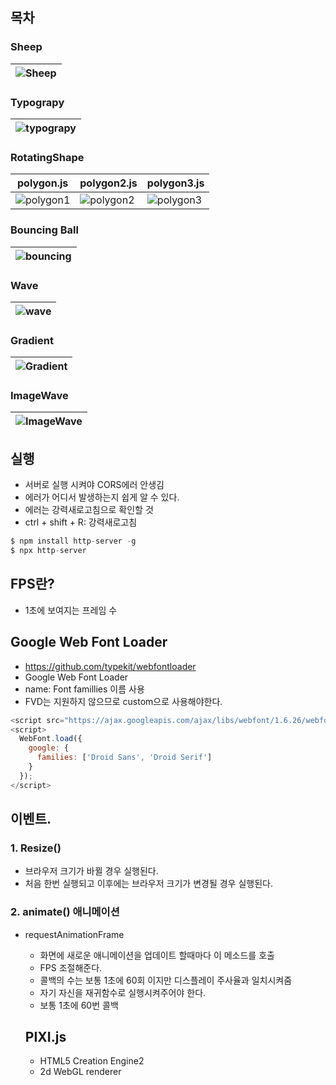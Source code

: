 ## 목차

### Sheep
|![Sheep](https://user-images.githubusercontent.com/29701385/108590985-b186c980-73a9-11eb-9ceb-9a3df394a470.gif)|
|---|

### Typograpy
|![typograpy](https://user-images.githubusercontent.com/29701385/108590901-40471680-73a9-11eb-9c39-4fd47255c1d4.gif)|
|---|

### RotatingShape
|polygon.js| polygon2.js| polygon3.js|
|---|---|---|
|![polygon1](https://user-images.githubusercontent.com/29701385/108588961-4df79e80-739f-11eb-992c-ffbe8153baf1.gif)|![polygon2](https://user-images.githubusercontent.com/29701385/108589138-543a4a80-73a0-11eb-8f5d-f8a585bfa95e.gif)|![polygon3](https://user-images.githubusercontent.com/29701385/108590536-6a97d480-73a7-11eb-8de1-a56e94cd7309.gif)|

### Bouncing Ball
|![bouncing](https://user-images.githubusercontent.com/29701385/108593136-54911080-73b5-11eb-9694-ac4963f1fd3e.gif)|
|---|

### Wave
|![wave](https://user-images.githubusercontent.com/29701385/108618291-4f3cd000-7460-11eb-9c68-f52cba864a58.gif)|
|---|

### Gradient
|![Gradient](https://user-images.githubusercontent.com/29701385/109170974-a1655480-77c4-11eb-9ce8-e307e206b5a1.gif)|
|---|

### ImageWave
|![ImageWave](https://user-images.githubusercontent.com/29701385/109170522-3451bf00-77c4-11eb-830b-0e985edc91b7.gif)|
|---|


## 실행
- 서버로 실행 시켜야 CORS에러 안생김
- 에러가 어디서 발생하는지 쉽게 알 수 있다.
- 에러는 강력새로고침으로 확인할 것
- ctrl + shift + R: 강력새로고침
```js
$ npm install http-server -g
$ npx http-server
```



## FPS란?
- 1초에 보여지는 프레임 수


## Google Web Font Loader
- https://github.com/typekit/webfontloader
- Google Web Font Loader
- name: Font famillies 이름 사용
- FVD는 지원하지 않으므로 custom으로 사용해야한다.
```js
<script src="https://ajax.googleapis.com/ajax/libs/webfont/1.6.26/webfont.js"></script>
<script>
  WebFont.load({
    google: {
      families: ['Droid Sans', 'Droid Serif']
    }
  });
</script>
```

## 이벤트. 

### 1. Resize()
- 브라우저 크기가 바뀔 경우 실행된다.
- 처음 한번 실행되고 이후에는 브라우저 크기가 변경될 경우 실행된다.

### 2. animate() 애니메이션
- requestAnimationFrame
   - 화면에 새로운 애니메이션을 업데이트 할때마다 이 메소드를 호출
   - FPS 조절해준다.
   - 콜백의 수는 보통 1초에 60회 이지만 디스플레이 주사율과 일치시켜줌
   - 자기 자신을 재귀함수로 실행시켜주어야 한다.
   - 보통 1초에 60번 콜백

  ## PIXI.js
  - HTML5 Creation Engine2
  - 2d WebGL renderer
  ```js
  ```